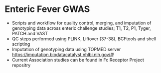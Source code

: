 # Enteric Fever GWAS

- Scripts and workflow for quality control, merging, and imputation of genotyping data across enteric challenge studies; T1, T2, P1, Tyger, PATCH and VAST
- QC steps performed using PLINK, Liftover (37-38), BCFtools and shell scripting
- Imputation of genotyping data using TOPMED server https://imputation.biodatacatalyst.nhlbi.nih.gov/#!
- Current Association studies can be found in Fc Receptor Project repositry
